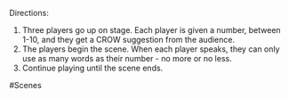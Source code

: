 
Directions:

1. Three players go up on stage. Each player is given a number, between 1-10, and they get a CROW suggestion from the audience.
2. The players begin the scene. When each player speaks, they can only use as many words as their number - no more or no less.
3. Continue playing until the scene ends.

#Scenes
